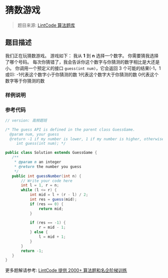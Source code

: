 # 猜数游戏
 > 题目来源: [LintCode 算法题库](https://www.lintcode.com/problem/guess-number-game/?utm_source=sc-github-wzz)
 ## 题目描述
 我们正在玩猜数游戏。 游戏如下：
我从 **1** 到 **n** 选择一个数字。 你需要猜我选择了哪个号码。
每次你猜错了，我会告诉你这个数字与你猜测的数字相比是大还是小。
你调用一个预定义的接口 `guess(int num)`，它会返回 3 个可能的结果(-1，1或0):
-1代表这个数字小于你猜测的数
1代表这个数字大于你猜测的数
0代表这个数字等于你猜测的数
 ### 样例说明
 
 ### 参考代码
 ```java
// version: 高频题班

/* The guess API is defined in the parent class GuessGame.
   @param num, your guess
   @return -1 if my number is lower, 1 if my number is higher, otherwise return 0
      int guess(int num); */

public class Solution extends GuessGame {
    /**
     * @param n an integer
     * @return the number you guess
     */
    public int guessNumber(int n) {
        // Write your code here
        int l = 1, r = n;
        while (l <= r) {
            int mid = l + (r - l) / 2;
            int res = guess(mid);
            if (res == 0) {
                return mid;
            }
            
            if (res == -1) {
                r = mid - 1;
            } else {
                l = mid + 1;
            }
        }
        return -1;
    }
}
```
 更多题解请参考: [LintCode 提供 2000+ 算法题和名企阶梯训练](https://www.lintcode.com/problem/?utm_source=sc-github-wzz)